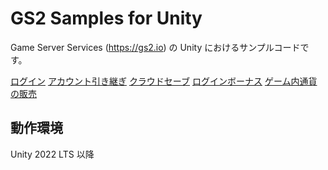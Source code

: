 # GS2 Samples for Unity

Game Server Services (https://gs2.io) の Unity におけるサンプルコードです。

[ログイン](Assets/Scenes/Login)
[アカウント引き継ぎ](Assets/Scenes/TakeOver)
[クラウドセーブ](Assets/Scenes/CloudSave)
[ログインボーナス](Assets/Scenes/LoginReward)
[ゲーム内通貨の販売](Assets/Scenes/InGameCurrencyStore)

## 動作環境

Unity 2022 LTS 以降

